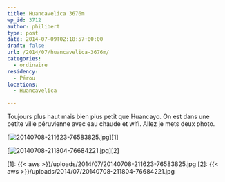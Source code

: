 ```yaml
---
title: Huancavelica 3676m
wp_id: 3712
author: philibert
type: post
date: 2014-07-09T02:18:57+00:00
draft: false
url: /2014/07/huancavelica-3676m/
categories:
  - ordinaire
residency:
  - Pérou
locations:
  - Huancavelica

---
```

Toujours plus haut mais bien plus petit que Huancayo. On est dans une petite ville péruvienne avec eau chaude et wifi. Allez je mets deux photo.

[<img src="{{< aws >}}/uploads/2014/07/20140708-211623-76583825.jpg" alt="20140708-211623-76583825.jpg" class="alignnone size-full" />][1]

[<img src="{{< aws >}}/uploads/2014/07/20140708-211804-76684221.jpg" alt="20140708-211804-76684221.jpg" class="alignnone size-full" />][2]

 [1]: {{< aws >}}/uploads/2014/07/20140708-211623-76583825.jpg
 [2]: {{< aws >}}/uploads/2014/07/20140708-211804-76684221.jpg